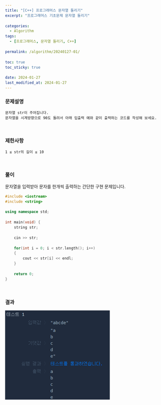 ```yaml
---
title: "[C++] 프로그래머스 문자열 돌리기"
excerpt: "프로그래머스 기초문제 문자열 돌리기"

categories:
  - Algorithm
tags:
  - [프로그래머스, 문자열 돌리기, C++]

permalink: /algorithm/20240127-01/

toc: true
toc_sticky: true

date: 2024-01-27
last_modified_at: 2024-01-27
---
```


### 문제설명

    문자열 str이 주어집니다.
    문자열을 시계방향으로 90도 돌려서 아래 입출력 예와 같이 출력하는 코드를 작성해 보세요.

<br/>

### 제한사항

    1 ≤ str의 길이 ≤ 10

<br/>

### 풀이

문자열을 입력받아 문자를 한개씩 출력하는 간단한 구현 문제입니다.

```cpp
#include <iostream>
#include <string>

using namespace std;

int main(void) {
    string str;
    
    cin >> str;
    
    for(int i = 0; i < str.length(); i++)
    {
        cout << str[i] << endl;
    }
    
    return 0;
}
```

<br/>

### 결과
![코드 실행결과](/assets/images/posts_img/20240127-01/001.png "코드 실행결과")
